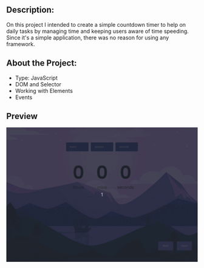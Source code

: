 ## Description:
On this project I intended to create a simple countdown timer to help on daily tasks by managing time and keeping users aware of time speeding.
Since it's a simple application, there was no reason for using any framework.

## About the Project:
- Type: JavaScript
- DOM and Selector
- Working with Elements
- Events

## Preview
![image](preview.gif)
